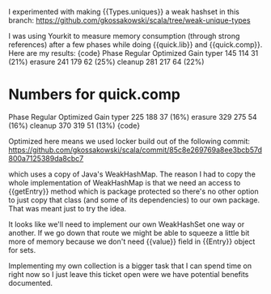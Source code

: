 I experimented with making {{Types.uniques}} a weak hashset in this branch:
https://github.com/gkossakowski/scala/tree/weak-unique-types

I was using Yourkit to measure memory consumption (through strong references) after a few phases while doing {{quick.lib}} and {{quick.comp}}. Here are my results:
{code}
Phase		Regular		Optimized	Gain
typer		145			114	31 (21%)
erasure		241			179	62 (25%)
cleanup		281			217	64 (22%)

Numbers for quick.comp
======================
Phase		Regular		Optimized	Gain
typer		225			188	37 (16%)
erasure		329			275	54 (16%)
cleanup		370			319	51 (13%)
{code}

Optimized here means we used locker build out of the following commit:
https://github.com/gkossakowski/scala/commit/85c8e269769a8ee3bcb57d800a7125389da8cbc7

which uses a copy of Java's WeakHashMap. The reason I had to copy the whole implementation of WeakHashMap is that we need an access to {{getEntry}} method which is package protected so there's no other option to just copy that class (and some of its dependencies) to our own package. That was meant just to try the idea.

It looks like we'll need to implement our own WeakHashSet one way or another. If we go down that route we might be able to squeeze a little bit more of memory because we don't need {{value}} field in {{Entry}} object for sets.

Implementing my own collection is a bigger task that I can spend time on right now so I just leave this ticket open were we have potential benefits documented.
